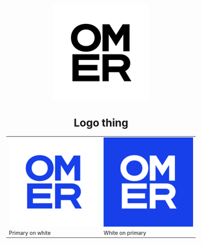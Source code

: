 <div align="center"><center>

![logo](./logo.svg)

# Logo thing

</center></div>

|                                                       |                                                      |
| ----------------------------------------------------- | ---------------------------------------------------- |
| ![Primary on white logo](./logo-primary-on-white.png) | ![White onprimary logo](./logo-white-on-primary.png) |
| Primary on white                                      | White on primary                                     |
